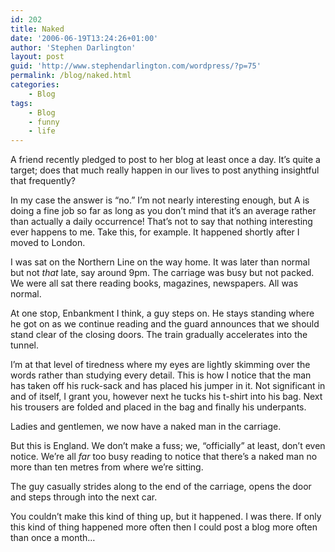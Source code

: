 ```yaml
---
id: 202
title: Naked
date: '2006-06-19T13:24:26+01:00'
author: 'Stephen Darlington'
layout: post
guid: 'http://www.stephendarlington.com/wordpress/?p=75'
permalink: /blog/naked.html
categories:
    - Blog
tags:
    - Blog
    - funny
    - life
---
```


A friend recently pledged to post to her blog at least once a day. It’s quite a target; does that much really happen in our lives to post anything insightful that frequently?

In my case the answer is “no.” I’m not nearly interesting enough, but A is doing a fine job so far as long as you don’t mind that it’s an average rather than actually a daily occurrence! That’s not to say that nothing interesting ever happens to me. Take this, for example. It happened shortly after I moved to London.

I was sat on the Northern Line on the way home. It was later than normal but not *that* late, say around 9pm. The carriage was busy but not packed. We were all sat there reading books, magazines, newspapers. All was normal.

At one stop, Enbankment I think, a guy steps on. He stays standing where he got on as we continue reading and the guard announces that we should stand clear of the closing doors. The train gradually accelerates into the tunnel.

I’m at that level of tiredness where my eyes are lightly skimming over the words rather than studying every detail. This is how I notice that the man has taken off his ruck-sack and has placed his jumper in it. Not significant in and of itself, I grant you, however next he tucks his t-shirt into his bag. Next his trousers are folded and placed in the bag and finally his underpants.

Ladies and gentlemen, we now have a naked man in the carriage.

But this is England. We don’t make a fuss; we, “officially” at least, don’t even notice. We’re all *far* too busy reading to notice that there’s a naked man no more than ten metres from where we’re sitting.

The guy casually strides along to the end of the carriage, opens the door and steps through into the next car.

You couldn’t make this kind of thing up, but it happened. I was there. If only this kind of thing happened more often then I could post a blog more often than once a month…